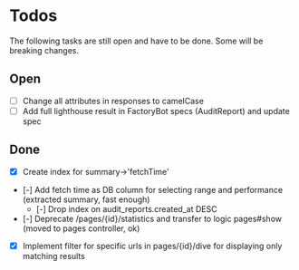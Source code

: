# Todos

The following tasks are still open and have to be done. Some will be breaking
changes.

## Open

- [ ] Change all attributes in responses to camelCase
- [ ] Add full lighthouse result in FactoryBot specs (AuditReport) and update spec

## Done

- [x] Create index for summary->'fetchTime'
- [-] Add fetch time as DB column for selecting range and performance (extracted summary, fast enough)
  - [-] Drop index on audit_reports.created_at DESC
- [-] Deprecate /pages/{id}/statistics and transfer to logic pages#show (moved to pages controller, ok)
- [x] Implement filter for specific urls in pages/{id}/dive for displaying only matching results
